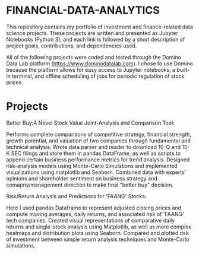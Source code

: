 # FINANCIAL-DATA-ANALYTICS
This repository contains my portfolio of investment and finance-related data science projects. These projects are written and presented as Jupyter Notebooks (Python 3), and each link is followed by a short description of project goals, contributions, and dependencies used.

All of the following projects were coded and tested through the Domino Data Lab platform (https://www.dominodatalab.com). I chose to use Domino because the platform allows for easy access to Jupyter notebooks, a built-in terminal, and offline scheduling of jobs for periodic regulation of stock prices.

# Projects
Better Buy:A Novel Stock Value Joint-Analysis and Comparison Tool:

Performs complete comparisons of competitive strategy, financial strength, growth potential, and valuation of two companies through fundamental and technical analysis.
Wrote data parser and reader to download 10-Q and 10-K SEC filings and store them in pandas DataFrame, as well as scripts to append certain business performance metrics for trend analysis.
Designed risk-analysis models using Monte-Carlo Simulations and implemented visualizations using matplotlib and Seaborn.
Combined data with experts' opinions and shareholder sentiment on business strategy and comapny/management direction to make final "better buy" decision.

Risk/Return Analysis and Predictions for 'FAANG' Stocks: 

Here I used pandas Dataframe to represent adjusted closing prices and compute moving averages, daily returns, and associated risk of 'FAANG' tech companies.
Created visual representations of comparative daily returns and single-stock analysis using Matplotlib, as well as more complex heatmaps and distribution plots using Seaborn.
Compared and plotted risk of investment between simple return analysis techniques and Monte-Carlo simulations.
